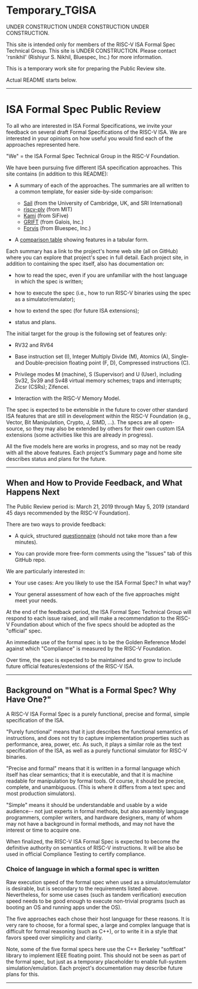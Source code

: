 # Temporary_TGISA

UNDER CONSTRUCTION UNDER CONSTRUCTION UNDER CONSTRUCTION.

This site is intended only for members of the RISC-V ISA Formal Spec
Technical Group.  This site is UNDER CONSTRUCTION.  Please contact
'rsnikhil' (Rishiyur S. Nikhil, Bluespec, Inc.) for more information.


This is a temporary work site for preparing the Public Review site.

Actual README starts below.

----------------------------------------------------------------
# ISA Formal Spec Public Review

To all who are interested in ISA Formal Specifications, we invite your
feedback on several draft Formal Specifications of the RISC-V ISA. We
are interested in your opinions on how useful you would find each of
the approaches represented here.

"We" = the ISA Formal Spec Technical Group in the RISC-V Foundation.

We have been pursuing five different ISA specification approaches.
This site contains (in addition to this README):

- A summary of each of the approaches. The summaries are all written
  to a common template, for easier side-by-side comparison:

    - [Sail](Sail.md)    (from the University of Cambridge, UK, and SRI International)
    - [riscv-plv](riscv-plv.md)  (from MIT)
    - [Kami](Kami.md)    (from SiFive)
    - [GRIFT](GRIFT.md)   (from Galois, Inc.)
    - [Forvis](Forvis.md)  (from Bluespec, Inc.)

- A [comparison table](comparison_table.md) showing features in a tabular form.

Each summary has a link to the project's home web site (all on GitHub)
where you can explore that project's spec in full detail.  Each
project site, in addition to containing the spec itself, also has
documentation on:

- how to read the spec, even if you are
    unfamiliar with the host language in which the spec is written;

- how to execute the spec (i.e., how to run
    RISC-V binaries using the spec as a simulator/emulator);

- how to extend the spec (for future ISA extensions);

- status and plans.

The initial target for the group is the following set of features only:

- RV32 and RV64

- Base instruction set (I), Integer Multiply Divide (M), Atomics (A),
    Single- and Double-precision floating point (F, D), Compressed
    instructions (C).

- Privilege modes M (machine), S (Supervisor) and U (User), including
    Sv32, Sv39 and Sv48 virtual memory schemes; traps and interrupts;
    Zicsr (CSRs); Zifencei.

- Interaction with the RISC-V Memory Model.

The spec is expected to be extensible in the future to cover other
standard ISA features that are still in development within the RISC-V
Foundation (e.g., Vector, Bit Manipulation, Crypto, J, SIMD, ...).
The specs are all open-source, so they may also be extended by others
for their own custom ISA extensions (some activities like this are
already in progress).

All the five models here are works in progress, and so may not be
ready with all the above features.  Each project's Summary page and
home site describes status and plans for the future.

----------------------------------------------------------------
## When and How to Provide Feedback, and What Happens Next

The Public Review period is: March 21, 2019 through May 5, 2019
(standard 45 days recommended by the RISC-V Foundation).

There are two ways to provide feedback:

- A quick, structured [questionnaire](https://docs.google.com/forms/d/e/1FAIpQLSe7jQx_IM2EqvHewuAKiROZXupwsqRu_pCgc-5d0y26DKph7A/viewform)
    (should not take more than a few minutes).

- You can provide more free-form comments using the "Issues" tab of this GitHub repo.

We are particularly interested in:

- Your use cases: Are you likely to use the ISA Formal Spec? In what way?

- Your general assessment of how each of the five approaches might meet your needs.

At the end of the feedback period, the ISA Formal Spec Technical Group
will respond to each issue raised, and will make a recommendation to
the RISC-V Foundation about which of the five specs should be adopted
as the "official" spec.

An immediate use of the formal spec is to be the Golden Reference
Model against which "Compliance" is measured by the RISC-V Foundation.

Over time, the spec is expected to be maintained and to grow to
include future official features/extensions of the RISC-V ISA.

----------------------------------------------------------------
## Background on "What is a Formal Spec?  Why Have One?"

A RISC-V ISA Formal Spec is a purely functional, precise and formal,
simple specification of the ISA.

"Purely functional" means that it just describes the functional
semantics of instructions, and does not try to capture implementation
properties such as performance, area, power, etc.  As such, it plays a
similar role as the text specification of the ISA, as well as a purely
functional simulator for RISC-V binaries.

"Precise and formal" means that it is written in a formal language
which itself has clear semantics; that it is executable, and that it
is machine readable for manipulation by formal tools.  Of course, it
should be precise, complete, and unambiguous.  (This is where it
differs from a text spec and most production simulators).

"Simple" means it should be understandable and usable by a wide
audience-- not just experts in formal methods, but also assembly
language programmers, compiler writers, and hardware designers, many
of whom may not have a background in formal methods, and may not have
the interest or time to acquire one.

When finalized, the RISC-V ISA Formal Spec is expected to become *the*
definitive authority on semantics of RISC-V instructions.  It will be
also be used in official Compliance Testing to certify compliance.

### Choice of language in which a formal spec is written

Raw execution speed of the formal spec when used as a
simulator/emulator is desirable, but is secondary to the requirements
listed above.  Nevertheless, for some use cases (such as tandem
verification) execution speed needs to be good enough to execute
non-trivial programs (such as booting an OS and running apps under the
OS).

The five approaches each chose their host language for these reasons.
It is very rare to choose, for a formal spec, a large and complex
language that is difficult for formal reasoning (such as C++), or to
write it in a style that favors speed over simplicity and clarity.

Note, some of the five formal specs here use the C++ Berkeley
"softfloat" library to implement IEEE floating point.  This should not
be seen as part of the formal spec, but just as a temporary
placeholder to enable full-system simulation/emulation.  Each
project's documentation may describe future plans for this.

----------------------------------------------------------------
